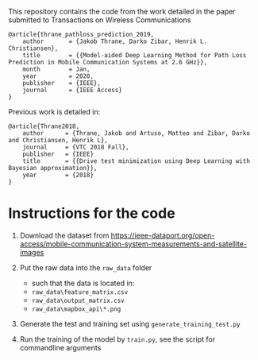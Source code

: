 This repository contains the code from the work detailed in the paper submitted to Transactions on Wireless Communications

```
@article{thrane_pathloss_prediction_2019,
    author       = {Jakob Thrane, Darko Zibar, Henrik L. Christiansen},
    title        = {{Model-aided Deep Learning Method for Path Loss Prediction in Mobile Communication Systems at 2.6 GHz}},
    month        = Jan,
    year         = 2020,
    publisher    = {IEEE},
    journal      = {IEEE Access}
}
```

Previous work is detailed in:

```
@article{Thrane2018,
    author      = {Thrane, Jakob and Artuso, Matteo and Zibar, Darko and Christiansen, Henrik L},
    journal     = {VTC 2018 Fall},
    publisher   = {IEEE}
    title       = {{Drive test minimization using Deep Learning with Bayesian approximation}},
    year        = {2018}
}

```

# Instructions for the code

1. Download the dataset from 
https://ieee-dataport.org/open-access/mobile-communication-system-measurements-and-satellite-images

2. Put the raw data into the `raw_data` folder
    * such that the data is located in:
    * `raw_data\feature_matrix.csv`
    * `raw_data\output_matrix.csv`
    * `raw_data\mapbox_api\*.png`
3. Generate the test and training set using `generate_training_test.py`
4. Run the training of the model by `train.py`, see the script for commandline arguments
